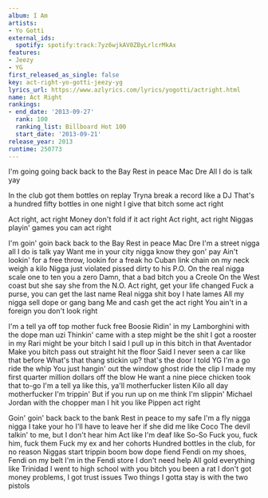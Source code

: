 ```yaml
---
album: I Am
artists:
- Yo Gotti
external_ids:
  spotify: spotify:track:7yz6wjkAV0ZByLrlcrMkAx
features:
- Jeezy
- YG
first_released_as_single: false
key: act-right-yo-gotti-jeezy-yg
lyrics_url: https://www.azlyrics.com/lyrics/yogotti/actright.html
name: Act Right
rankings:
- end_date: '2013-09-27'
  rank: 100
  ranking_list: Billboard Hot 100
  start_date: '2013-09-21'
release_year: 2013
runtime: 250773
---
```

I'm going going back back to the Bay
Rest in peace Mac Dre
All I do is talk yay


In the club got them bottles on replay
Tryna break a record like a DJ
That's a hundred fifty bottles in one night
I give that bitch some act right


Act right, act right
Money don't fold if it act right
Act right, act right
Niggas playin' games you can act right


I'm goin' goin back back to the Bay
Rest in peace Mac Dre
I'm a street nigga all I do is talk yay
Want me in your city nigga know they gon' pay
Ain't lookin' for a free throw, lookin for a freak ho
Cuban link chain on my neck weigh a kilo
Nigga just violated pissed dirty to his P.O.
On the real nigga scale one to ten you a zero
Damn, that a bad bitch you a Creole
On the West coast but she say she from the N.O.
Act right, get your life changed
Fuck a purse, you can get the last name
Real nigga shit boy I hate lames
All my nigga sell dope or gang bang
Me and cash get the act right
You ain't in a foreign you don't look right

I'm a tell ya off top mother fuck free Boosie
Ridin' in my Lamborghini with the dope man uzi
Thinkin' came with a step might be the shit
I got a rooster in my Rari might be your bitch
I said I pull up in this bitch in that Aventador
Make you bitch pass out straight hit the floor
Said I never seen a car like that before
What's that thang stickin up? that's the door
I told YG I'm a go ride the whip
You just hangin' out the window ghost ride the clip
I made my first quarter million dollars off the blow
He want a nine piece chicken took that to-go
I'm a tell ya like this, ya'll motherfucker listen
Kilo all day motherfucker I'm trippin'
But if you run up on me think I'm slippin'
Michael Jordan with the chopper man I hit you like Pippen act right

Goin' goin' back back to the bank
Rest in peace to my safe
I'm a fly nigga nigga I take your ho
I'll have to leave her if she did me like Coco
The devil talkin' to me, but I don't hear him
Act like I'm deaf like So-So
Fuck you, fuck him, fuck them
Fuck my ex and her cohorts
Hundred bottles in the club, for no reason
Niggas start trippin boom bow dope fiend
Fendi on my shoes, Fendi on my belt
I'm in the Fendi store I don't need help
All gold everything like Trinidad
I went to high school with you bitch you been a rat
I don't got money problems, I got trust issues
Two things I gotta stay is with the two pistols
